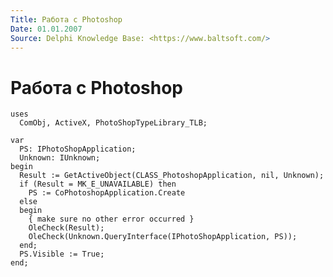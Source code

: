 ```yaml
---
Title: Работа с Photoshop
Date: 01.01.2007
Source: Delphi Knowledge Base: <https://www.baltsoft.com/>
---
```



Работа с Photoshop
==================


     
    uses
      ComObj, ActiveX, PhotoShopTypeLibrary_TLB;
     
    var
      PS: IPhotoShopApplication;
      Unknown: IUnknown;
    begin
      Result := GetActiveObject(CLASS_PhotoshopApplication, nil, Unknown);
      if (Result = MK_E_UNAVAILABLE) then
        PS := CoPhotoshopApplication.Create
      else
      begin
        { make sure no other error occurred }
        OleCheck(Result);
        OleCheck(Unknown.QueryInterface(IPhotoShopApplication, PS));
      end;
      PS.Visible := True;
    end;

